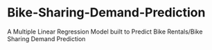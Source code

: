 # Bike-Sharing-Demand-Prediction
A Multiple Linear Regression Model built to Predict Bike Rentals/Bike Sharing Demand Prediction
